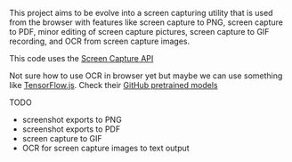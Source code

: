 This project aims to be evolve into a screen capturing utility that is used from the browser with features like screen capture to PNG, screen capture to PDF, minor editing of screen capture pictures, screen capture to GIF recording, and OCR from screen capture images. 

This code uses the [Screen Capture API](https://developer.mozilla.org/en-US/docs/Web/API/Screen_Capture_API/Using_Screen_Capture#examples)

Not sure how to use OCR in browser yet but maybe we can use something like [TensorFlow.js](https://www.tensorflow.org/js). Check their [GitHub pretrained models](https://github.com/tensorflow/tfjs-models)

TODO
- screenshot exports to PNG
- screenshot exports to PDF
- screen capture to GIF
- OCR for screen capture images to text output


